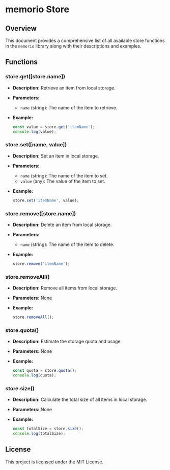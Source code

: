 # memorio Store

## Overview

This document provides a comprehensive list of all available store functions in the `memorio` library along with their descriptions and examples.

## Functions

### store.get([store.name])

- **Description:** Retrieve an item from local storage.
- **Parameters:**
  - `name` (string): The name of the item to retrieve.

- **Example:**

  ```javascript
  const value = store.get('itemName');
  console.log(value);
  ```

### store.set([name, value])

- **Description:** Set an item in local storage.
- **Parameters:**
  - `name` (string): The name of the item to set.
  - `value` (any): The value of the item to set.

- **Example:**

  ```javascript
  store.set('itemName', value);
  ```

### store.remove([store.name])

- **Description:** Delete an item from local storage.
- **Parameters:**
  - `name` (string): The name of the item to delete.

- **Example:**

  ```javascript
  store.remove('itemName');
  ```

### store.removeAll()

- **Description:** Remove all items from local storage.
- **Parameters:** None

- **Example:**

  ```javascript
  store.removeAll();
  ```

### store.quota()

- **Description:** Estimate the storage quota and usage.
- **Parameters:** None

- **Example:**

  ```javascript
  const quota = store.quota();
  console.log(quota);
  ```

### store.size()

- **Description:** Calculate the total size of all items in local storage.
- **Parameters:** None

- **Example:**

  ```javascript
  const totalSize = store.size();
  console.log(totalSize);
  ```

## License

This project is licensed under the MIT License.
